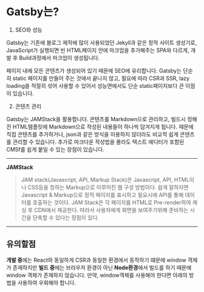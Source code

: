 # Gatsby는?

1. SEO와 성능

Gatsby는 기존에 블로그 제작에 많이 사용되었던 Jekyll과 같은 정적 사이트 생성기로, JavaScript가 실행되면 빈 HTML페이지 안에 마크업을 추가해주는 SPA와 다르게, 개발 후 Build과정에서 마크업이 생성됩니다.

페이지 내에 모든 콘텐츠가 생성되어 있기 때문에 SEO에 유리합니다. Gatsby는 단순히 static 페이지를 만들어 주는 것에서 끝나지 않고, 필요에 따라 CSR과 SSR, lazy loading을 적절히 섞어 사용할 수 있어서 성능면에서도 단순 static페이지보다 큰 이점이 있습니다.

2. 콘텐츠 관리

Gatsby는 JAMStack을 활용합니다. 콘텐츠를 Markdown으로 관리하고, 빌드시 정해진 HTML템플릿에 Markdown으로 작성된 내용들이 하나씩 담겨지게 됩니다. 때문에 직접 콘텐츠를 추가하거나, json과 같은 방식을 이용하지 않더라도 비교적 쉽게 콘텐츠를 관리할 수 있습니다. 추가로 마크다운 작성법을 몰라도 텍스트 에디터가 포함된 CMSf를 쉽게 붙일 수 있는 장점이 있습니다.

---

**JAMStack**

> JAM stack(Javascript, API, Markup Stack)은 Javascript, API, HTML이나 CSS등을 칭하는 Markup으로 이루어진 웹 구성 방법이다.
> 쉽게 말하자면 Javascript & Markup으로 정적 페이지를 표시하고 필요시에 API를 통해 데이터를 호출하는 것이다.
> JAM Stack은 각 페이지를 HTML로 Pre-render하여 캐싱 후 CDN에서 제공한다. 따라서 사용자에게 화면을 보여주기위해 준비하는 시간을 단축할 수 있다는 장점이 있다.

---

## 유의할점

**개발 중**에는 React와 동일하게 CSR과 동일한 환경에서 동작하기 떄문에 window 객체가 존재하지만 **빌드 중**에는 브라우저 환경이 아닌 **Node환경**에서 빌드를 하기 때문에 window 객체가 존재하지 않습니다. 만약, window객체를 사용해야 한다면 아래의 방법을 사용하여 우회해야 합니다.

